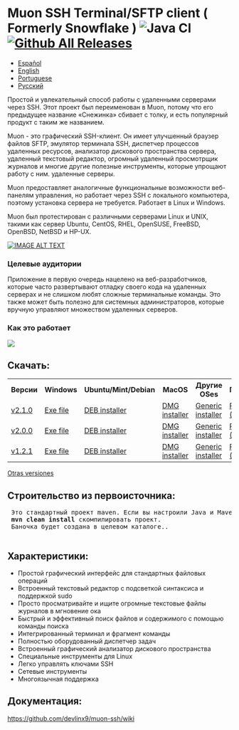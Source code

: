 # Muon SSH Terminal/SFTP client ( Formerly Snowflake ) ![Java CI](https://github.com/subhra74/snowflake/workflows/Java%20CI/badge.svg?branch=master) [![Github All Releases](https://img.shields.io/github/downloads/subhra74/snowflake/total.svg)]()

- <a href="https://github.com/devlinx9/muon-ssh/blob/master/README_es.md">Español</a>
- <a href="https://github.com/devlinx9/muon-ssh/blob/master/README.md">English</a>
- <a href="https://github.com/devlinx9/muon-ssh/blob/master/README_pt.md">Portuguese</a>
- <a href="https://github.com/devlinx9/muon-ssh/blob/master/README_ru.md">Pусский</a>

Простой и увлекательный способ работы с удаленными серверами через SSH. Этот проект был переименован в Muon, потому что его предыдущее название «Снежинка» сбивает с толку, и есть популярный продукт с таким же названием. 

Muon - это графический SSH-клиент. Он имеет улучшенный браузер файлов SFTP, эмулятор терминала SSH, диспетчер процессов удаленных ресурсов, анализатор дискового пространства сервера, удаленный текстовый редактор, огромный удаленный просмотрщик журналов и многие другие полезные инструменты, которые упрощают работу с ним. удаленные серверы. 

Muon предоставляет аналогичные функциональные возможности веб-панелям управления, но работает через SSH с локального компьютера, поэтому установка сервера не требуется. Работает в Linux и Windows. 

Muon был протестирован с различными серверами Linux и UNIX, такими как сервер Ubuntu, CentOS, RHEL, OpenSUSE, FreeBSD, OpenBSD, NetBSD и HP-UX.

[![IMAGE ALT TEXT](https://raw.githubusercontent.com/subhra74/snowflake-screenshots/master/Capture32.PNG)](https://youtu.be/G2qHZ2NodeM "View on YouTube")

<h3>Целевые аудитории</h3>
<p>Приложение в первую очередь нацелено на веб-разработчиков, которые часто развертывают отладку своего кода на удаленных серверах и не слишком любят сложные терминальные команды. Это также может быть полезно для системных администраторов, которые вручную управляют множеством удаленных серверов.
</p>

<h3>Как это работает</h3>
<div>
  <img src="https://github.com/subhra74/snowflake-screenshots/raw/master/arch-overview2.png">
</div>

<h2>Скачать:</h2>

<table>
  <tr>
    <th>Версии</th>
    <th>Windows</th>
    <th>Ubuntu/Mint/Debian</th>
    <th>MacOS</th>
    <th>Другие OSes</th>
    <th>Портативный</th>
  </tr>
  <tr>
    <td>
      <a href="https://github.com/devlinx9/muon-ssh/releases/download/v2.1.0/muonssh_2.1.0.deb">v2.1.0</a>
    </td>
    <td>
      <a href="https://github.com/devlinx9/muon-ssh/releases/download/v2.1.0/muonssh_2.1.0.exe">Exe file</a>
    </td>
    <td>
      <a href="https://github.com/devlinx9/muon-ssh/releases/download/v2.1.0/muonssh_2.1.0.deb">DEB installer</a>
    </td>
    <td>
      <a href="https://github.com/devlinx9/muon-ssh/releases/download/v2.1.0/muonssh_2.1.0.dmg">DMG installer</a>
    </td>
    <td>
      <a href="https://github.com/devlinx9/muon-ssh/releases/download/v2.1.0/muonssh_2.1.0.jar">Generic installer</a>
    </td>
    <td>
      <a href="https://github.com/devlinx9/muon-ssh/releases/download/v2.1.0/muonssh_2.1.0.jar">Portable JAR (Java 11)</a>
    </td>
  </tr>
  <tr>
    <td>
      <a href="https://github.com/devlinx9/muon-ssh/releases/download/v2.0.0/muonssh_2.0.0.deb">v2.0.0</a>
    </td>
    <td>
      <a href="https://github.com/devlinx9/muon-ssh/releases/download/v2.0.0/muonssh_2.0.0.exe">Exe file</a>
    </td>
    <td>
      <a href="https://github.com/devlinx9/muon-ssh/releases/download/v2.0.0/muonssh_2.0.0.deb">DEB installer</a>
    </td>
    <td>
      <a href="https://github.com/devlinx9/muon-ssh/releases/download/v2.0.0/muonssh_2.0.0.dmg">DMG installer</a>
    </td>
    <td>
      <a href="https://github.com/devlinx9/muon-ssh/releases/download/v2.0.0/muonssh_2.0.0.jar">Generic installer</a>
    </td>
    <td>
      <a href="https://github.com/devlinx9/muon-ssh/releases/download/v2.0.0/muonssh_2.0.0.jar">Portable JAR (Java 11)</a>
    </td>
  </tr>
  <tr>
    <td>
      <a href="https://github.com/devlinx9/muon-ssh/releases/download/v1.2.1/muon_1.2.1.deb">v1.2.1</a>
    </td>
    <td>
      <a href="https://github.com/devlinx9/muon-ssh/releases/download/v1.2.1/muon_1.2.1.exe">Exe file</a>
    </td>
    <td>
      <a href="https://github.com/devlinx9/muon-ssh/releases/download/v1.2.1/muon_1.2.1.deb">DEB installer</a>
    </td>
    <td>
      <a href="https://github.com/devlinx9/muon-ssh/releases/download/v1.2.1/muon_1.2.1.dmg">DMG installer</a>
    </td>
    <td>
      <a href="https://github.com/devlinx9/muon-ssh/releases/download/v1.2.1/muon_1.2.1.jar">Generic installer</a>
    </td>   
    <td>
      <a href="https://github.com/devlinx9/muon-ssh/releases/download/v1.2.1/muon_1.2.1.jar">Portable JAR (Java 11)</a>
    </td>
  </tr>
</table>


<p>
<a href="https://github.com/devlinx9/muon-ssh/releases">Otras versiones</a>
</p>


<h2>Строительство из первоисточника:</h2>
<pre> Это стандартный проект maven. Если вы настроили Java и Maven, используйте: 
 <b>mvn clean install</b> скомпилировать проект.
 Баночка будет создана в целевом каталоге..
 </pre>

<h2>Характеристики:</h2>

<ul>
  <li>Простой графический интерфейс для стандартных файловых операций</li>
  <li>Встроенный текстовый редактор с подсветкой синтаксиса и поддержкой sudo</li>
  <li>Просто просматривайте и ищите огромные текстовые файлы журналов в мгновение ока</li>
  <li>Быстрый и эффективный поиск файлов и содержимого с помощью команды поиска</li>
  <li>Интегрированный терминал и фрагмент команды</li>
  <li>Полностью оборудованный диспетчер задач</li>
  <li>Встроенный графический анализатор дискового пространства</li>
  <li>Специальные инструменты для Linux</li>
  <li>Легко управлять ключами SSH</li>
  <li>Сетевые инструменты</li>
  <li>Многоязычная поддержка</li>
</ul>



<h2>Документация:</h2>

<p>
  <a href="https://github.com/devlinx9/muon-ssh/wiki">
    https://github.com/devlinx9/muon-ssh/wiki
  </a>
</p>
